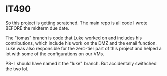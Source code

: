 # IT490

So this project is getting scratched. The main repo is all code I wrote BEFORE the midterm due date.

The "tomas" branch is code that Luke worked on and includes his contributions, which include his work on the DMZ and the email function. Luke was also responsible for the zero-tier part of this project and helped a lot with some of the configurations on our VMs. 

PS- I should have named it the "luke" branch. But accidentally swithched the two lol. 

